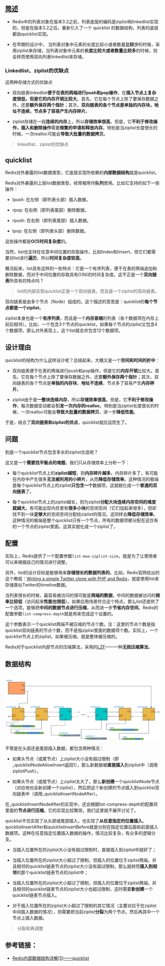 ## [简述]

- Redis中的列表对象在版本3.2之前，列表底层的编码是ziplist和linkedlist实现的，但是在版本3.2之后，重新引入了一个 quicklist 的数据结构，列表的底层都由quicklist实现。

- 在早期的设计中， 当列表对象中元素的长度比较小或者数量**比较少**的时候，采用ziplist来存储，当列表对象中元素的**长度比较大或者数量比较多**的时候，则会转而使用双向列表linkedlist来存储。

### Linkedlist、ziplist的优缺点
这两种存储方式的优缺点

- 双向链表linkedlist**便于在表的两端进行push和pop操作**，在**插入节点上复杂度很低，但是它的内存开销比较大**。首先，它在每个节点上除了要保存数据之外，还要**额外保存两个指针**；其次，**双向链表的各个节点是单独的内存块，地址不连续，节点多了容易产生内存碎片**。
- ziplist存储在一段**连续的内存**上，所以**存储效率很高**。但是，它**不利于修改操作，插入和删除操作**需要**频繁的申请和释放内存**。特别是当ziplist长度很长的时候，一次realloc可能会**导致大批量的数据拷贝**。

  [简述]: https://juejin.im/post/5df9df506fb9a0160b6380f5

> linkedlist、ziplist的优缺点

## quicklist

Redis对外暴露的list数据类型，它底层实现所依赖的**内部数据结构**就是quicklist。

Redis对外暴露的上层list数据类型，经常被用作**队列**使用。比如它支持的如下一些操作：

- lpush: 在左侧（即列表头部）插入数据。

- rpop: 在右侧（即列表尾部）删除数据。

- rpush: 在右侧（即列表尾部）插入数据。

- lpop: 在左侧（即列表头部）删除数据。

这些操作都是**O(1)时间复杂度**的。

当然，list也支持在任意中间位置的存取操作，比如lindex和linsert，但它们都需要对list进行**遍历**，所以**时间复杂度较高**。

概况起来，list具有这样的一些特点：它是一个有序列表，便于在表的两端追加和删除数据，而对于中间位置的存取具有O(N)的时间复杂度。这不正是一个**双向链表**所具有的特点吗？

> list的内部实现quicklist正是一个双向链表。而且是一个ziplist的双向链表。

双向链表是由多个节点（Node）组成的。这个描述的意思是：quicklist的**每个节点都是一个ziplist**。

ziplist本身也是一个**有序列表**，而且是一个**内存紧缩**的列表（各个数据项在内存上前后相邻）。比如，一个包含3个节点的quicklist，如果每个节点的ziplist又包含4个数据项，那么对外表现上，这个list就总共包含12个数据项。

## 设计理由
[](#bookmark)
quicklist的结构为什么这样设计呢？总结起来，大概又是一个**空间和时间的折中**：

- 双向链表便于在表的两端进行push和pop操作，但是它的**内存开销**比较大。首先，它在每个节点上除了要保存数据之外，还要**额外保存两个指针**；其次，双向链表的各个节点是**单独的内存块**，**地址不连续**，节点多了容易产生**内存碎片**。

- ziplist由于是**一整块连续内存**，所以**存储效率很高**。但是，它**不利于修改操作**，每次数据变动都会**引发一次内存的realloc**。特别是当ziplist长度很长的时候，一次realloc可能会**导致大批量的数据拷贝**，进一步**降低性能**。

于是，结合了**双向链表和ziplist的优点**，quicklist就应运而生了。

## 问题

到底一个quicklist节点包含多长的ziplist合适呢？

这又是一个**需要找平衡点的难题**。我们只从存储效率上分析一下：

- 每个quicklist节点上的**ziplist越短**，则**内存碎片越多**。内存碎片多了，有可能在内存中产生很多**无法被利用的小碎片**，从而**降低存储效率**。这种情况的极端是每个quicklist节点上的ziplist**只包含一个**数据项，这就蜕化成一个**普通的双向链表**了。

- 每个quicklist节点上的ziplist越长，则为ziplist**分配大块连续内存空间的难度就越大**。有可能出现内存里有**很多小块**的空闲空间（它们加起来很多），但却找不到一块**足够大**的空闲空间分配给ziplist的情况。这同样会**降低存储效率**。这种情况的极端是整个quicklist只有一个节点，所有的数据项都分配在这仅有的一个节点的ziplist里面。这其实蜕化成一个ziplist了。

## 配置
实际上，Redis提供了一个配置参数`list-max-ziplist-size`，就是为了让使用者可以来根据自己的情况进行调整。

另外，list的设计目标是能够用来**存储很长的数据列表的**。比如，Redis官网给出的这个教程：[Writing a simple Twitter clone with PHP and Redis](http://redis.io/topics/twitter-clone)，就是使用list来存储类似Twitter的timeline数据。

当列表很长的时候，最容易被访问的很可能是**两端的数据**，中间的数据被访问的**频率比较低**（访问起来**性能也很低**）。如果应用场景符合这个特点，那么list还提供了一个选项，能够把**中间的数据节点进行压缩**，从而进一步**节省内存空间**。Redis的配置参数`list-compress-depth`就是用来完成这个设置的。

这个参数表示一个quicklist两端不被压缩的节点个数。注：这里的节点个数是指quicklist双向链表的节点个数，而不是指ziplist里面的数据项个数。实际上，一个quicklist节点上的ziplist，如果被压缩，就是整体被压缩的。

Redis对于quicklist内部节点的压缩算法，采用的[LZF](http://oldhome.schmorp.de/marc/liblzf.html)——一种**无损压缩算法**。

## 数据结构

![](.quicklist_images/edf5508c.png)


不管是在头部还是尾部插入数据，都包含两种情况：

- 如果头节点（或尾节点）上ziplist大小没有超过限制（即_quicklistNodeAllowInsert返回1），那么新数据被**直接插入**到ziplist中（调用ziplistPush）。

- 如果头节点（或尾节点）上ziplist太大了，那么**新创建**一个quicklistNode节点（对应地也会新创建一个ziplist），然后把这个新创建的节点插入到quicklist双向链表中（调用_quicklistInsertNodeAfter）。

在_quicklistInsertNodeAfter的实现中，还会根据list-compress-depth的配置将里面的**节点进行压缩**。它的实现比较繁琐，我们这里就不展开讨论了。

quicklist不仅实现了从头部或尾部插入，也实现了**从任意指定的位置插入**。quicklistInsertAfter和quicklistInsertBefore就是分别在指定位置后面和前面插入数据项。这种在任意指定位置插入数据的操作，情况比较复杂，有众多的逻辑分支。

- 当插入位置所在的ziplist大小没有超过限制时，直接插入到ziplist中就好了；

- 当插入位置所在的ziplist大小超过了限制，但插入的位置位于ziplist两端，并且相邻的quicklist链表节点的ziplist大小没有超过限制，那么就转而**插入到相邻**的那个quicklist链表节点的ziplist中；

- 当插入位置所在的ziplist大小超过了限制，但插入的位置位于ziplist两端，并且相邻的quicklist链表节点的ziplist大小也超过限制，这时需要**新创建**一个quicklist链表节点插入。

- 对于插入位置所在的ziplist大小超过了限制的其它情况（主要对应于在ziplist中间插入数据的情况），则需要把当前ziplist**分裂**为两个节点，然后再其中一个节点上插入数据。

> 分裂和再调整

## 参考链接：

- [Redis内部数据结构详解(5)——quicklist](https://mp.weixin.qq.com/s?__biz=MzA4NTg1MjM0Mg==&mid=2657261335&idx=1&sn=053d72a348be2e78040f3847f4092d92&scene=21#wechat_redirect)
